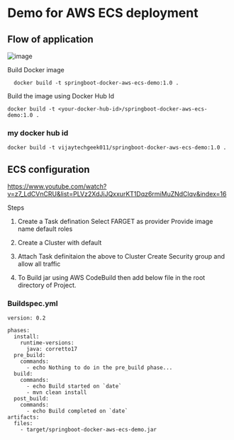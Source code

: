 # Demo for AWS ECS deployment 

## Flow of application
![image](https://github.com/vijayktech/springboot-docker-aws-ecs-demo/assets/143890916/4f12f58e-eb84-430a-9084-0c14f65cab40)


Build Docker image
```
  docker build -t springboot-docker-aws-ecs-demo:1.0 .
```

Build the image using Docker Hub Id
```
docker build -t <your-docker-hub-id>/springboot-docker-aws-ecs-demo:1.0 .
```
### my docker hub id 
```
docker build -t vijaytechgeek011/springboot-docker-aws-ecs-demo:1.0 .
```
## ECS configuration 
https://www.youtube.com/watch?v=z7_LdCVnCRU&list=PLVz2XdJiJQxxurKT1Dqz6rmiMuZNdClqv&index=16 

Steps 
1. Create a Task defination
   Select FARGET as provider
   Provide image name
   default roles

2. Create a Cluster with default
3. Attach Task definitaion the above to Cluster
   Create Security group and allow all traffic

4. To Build jar using AWS CodeBuild then add below file in the root directory of Project.

### Buildspec.yml 
```
version: 0.2

phases:
  install:
    runtime-versions:
      java: corretto17
  pre_build:
    commands:
      - echo Nothing to do in the pre_build phase...
  build:
    commands:
      - echo Build started on `date`
      - mvn clean install
  post_build:
    commands:
      - echo Build completed on `date`
artifacts:
  files:
    - target/springboot-docker-aws-ecs-demo.jar
```


   
